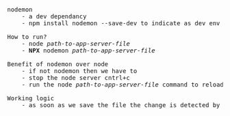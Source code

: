 <pre>
nodemon
    - a dev dependancy
    - npm install nodemon --save-dev to indicate as dev env only and not required in prod env

How to run?
    - node <i>path-to-app-server-file</i>
    - <b>NPX</b> nodemon <i>path-to-app-server-file</i>

Benefit of nodemon over node
    - if not nodemon then we have to 
    - stop the node server cntrl+c
    - run the node <i>path-to-app-server-file</i> command to reload the server

Working logic
    - as soon as we save the file the change is detected by nodemon and server is reloaded
</pre>